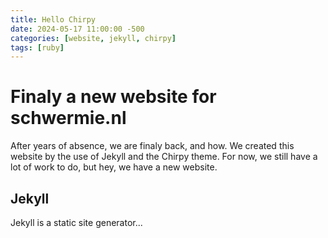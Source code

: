 ```yaml
---
title: Hello Chirpy
date: 2024-05-17 11:00:00 -500
categories: [website, jekyll, chirpy]
tags: [ruby]
---
```


# Finaly a new website for schwermie.nl

After years of absence, we are finaly back, and how. We created this website by the use of Jekyll and the Chirpy theme. For now, we still have a lot of work to do, but hey, we have a new website.

## Jekyll

Jekyll is a static site generator...